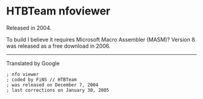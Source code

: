 # HTBTeam nfoviewer

Released in 2004.

To build I believe it requires Microsoft Macro Assembler (MASM)? Version 8 was released as a free download in 2006.

---

Translated by Google

```
; nfo viewer
; coded by FiNS // HTBTeam
; was released on December 7, 2004
; last corrections on January 30, 2005
```

